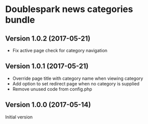 Doublespark news categories bundle
==================================

Version 1.0.2 (2017-05-21)
--------------------------
- Fix active page check for category navigation

Version 1.0.1 (2017-05-21)
--------------------------
- Override page title with category name when viewing category
- Add option to set redirect page when no category is supplied
- Remove unused code from config.php

Version 1.0.0 (2017-05-14)
--------------------------
Initial version
